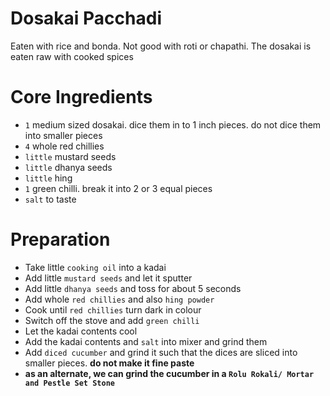 # Dosakai Pacchadi
Eaten with rice and bonda. Not good with roti or chapathi. The dosakai is eaten raw with cooked spices

# Core Ingredients
 - `1` medium sized dosakai. dice them in to 1 inch pieces. do not dice them into smaller pieces
 - `4` whole red chillies
 - `little` mustard seeds
 - `little` dhanya seeds
 - `little` hing
 - `1` green chilli. break it into 2 or 3 equal pieces
 - `salt` to taste

# Preparation
- Take little `cooking oil` into a kadai
- Add little `mustard seeds` and let it sputter
- Add little `dhanya seeds` and toss for about 5 seconds
- Add whole `red chillies` and also `hing powder`
- Cook until `red chillies` turn dark in colour
- Switch off the stove and add `green chilli`
- Let the kadai contents cool
- Add the kadai contents and `salt` into mixer and grind them
- Add `diced cucumber` and grind it such that the dices are sliced into smaller pieces. **do not make it fine paste**
- **as an alternate, we can grind the cucumber in a `Rolu Rokali/ Mortar and Pestle Set Stone`**
